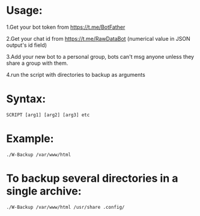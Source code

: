 # Usage:

1.Get your bot token from https://t.me/BotFather

2.Get your chat id from https://t.me/RawDataBot (numerical value in JSON output's
	id field)

3.Add your new bot to a personal group, bots can't msg anyone unless they share a
	group with them.

4.run the script with directories to backup as arguments

# Syntax:
```SCRIPT [arg1] [arg2] [arg3] etc```

# Example: 

```./W-Backup /var/www/html```

# To backup several directories in a single archive:
```./W-Backup /var/www/html /usr/share .config/```



